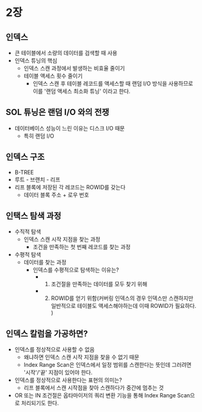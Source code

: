# 2장
## 인덱스
- 큰 테이블에서 소량의 데이터를 검색할 때 사용
- 인덱스 튜닝의 핵심
    - 인덱스 스캔 과정에서 발생하는 비효율 줄이기
    - 테이블 액세스 횟수 줄이기
        - 인덱스 스캔 후 테이블 레코드를 액세스할 때 랜덤 I/O 방식을 사용하므로 이를 '랜덤 액세스 최소화 튜닝' 이라고 한다.

## SOL 튜닝은 랜덤 I/O 와의 전쟁
- 데이터베이스 성능이 느린 이유는 디스크 I/O 때문
    - 특히 랜덤 I/O

## 인덱스 구조
- B-TREE
- 루트 - 브랜치 - 리프
- 리프 블록에 저장된 각 레코드는 ROWID를 갖는다
    - 데이터 블록 주소 + 로우 번호

## 인택스 탐색 과정
- 수직적 탐색
    - 인덱스 스캔 시작 지점을 찾는 과정
        - 조건을 만족하는 첫 번째 레코드를 찾는 과정
- 수평적 탐색
    - 데이터를 찾는 과정
        - 인덱스를 수평적으로 탐색하는 이유는?
            - 1. 조건절을 만족하는 데이터를 모두 찾기 위해
            - 2. ROWID를 얻기 위함(커버링 인덱스의 경우 인덱스만 스캔하지만 일반적으로 테이블도 액세스해야하는데 이때 ROWID가 필요하다. )

## 인덱스 칼럼을 가공하면?
- 인덱스를 정상적으로 사용할 수 없음
    - 왜냐하면 인덱스 스캔 시작 지점을 찾을 수 없기 때문
    - Index Range Scan은 인덱스에서 일정 범위를 스캔한다는 뜻인데 그러려면 '시작'/'끝' 지점이 있어야 한다.
- 인덱스를 정상적으로 사용한다는 표현의 의미는?
    - 리프 블록에서 스캔 시작점을 찾아 스캔하다가 중간에 멈추는 것
- OR 또는 IN 조건절은 옵타마이저의 쿼리 변환 기능을 통해 Index Range Scan으로 처리되기도 한다. 

